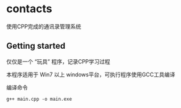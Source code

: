 # contacts

使用CPP完成的通讯录管理系统

## Getting started

仅仅是一个 “玩具” 程序，记录CPP学习过程

本程序适用于 Win7 以上 windows平台，可执行程序使用GCC工具编译

编译命令

```
g++ main.cpp -o main.exe
```
